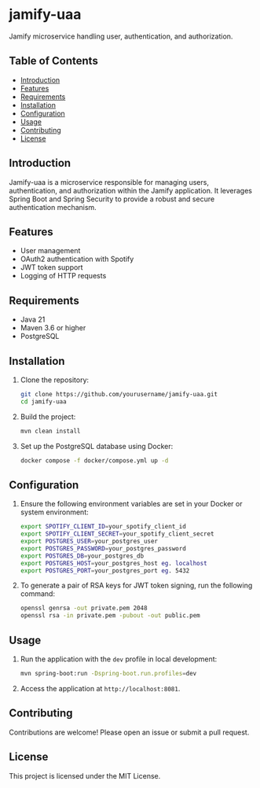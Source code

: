# jamify-uaa

Jamify microservice handling user, authentication, and authorization.

## Table of Contents

- [Introduction](#introduction)
- [Features](#features)
- [Requirements](#requirements)
- [Installation](#installation)
- [Configuration](#configuration)
- [Usage](#usage)
- [Contributing](#contributing)
- [License](#license)

## Introduction

Jamify-uaa is a microservice responsible for managing users, authentication, and authorization within the Jamify application. It leverages Spring Boot and Spring Security to provide a robust and secure authentication mechanism.

## Features

- User management
- OAuth2 authentication with Spotify
- JWT token support
- Logging of HTTP requests

## Requirements

- Java 21
- Maven 3.6 or higher
- PostgreSQL

## Installation

1. Clone the repository:
    ```sh
    git clone https://github.com/yourusername/jamify-uaa.git
    cd jamify-uaa
    ```

2. Build the project:
    ```sh
    mvn clean install
    ```

3. Set up the PostgreSQL database using Docker:
    ```sh
    docker compose -f docker/compose.yml up -d
    ```

## Configuration

1. Ensure the following environment variables are set in your Docker or system environment:
    ```sh
    export SPOTIFY_CLIENT_ID=your_spotify_client_id
    export SPOTIFY_CLIENT_SECRET=your_spotify_client_secret
    export POSTGRES_USER=your_postgres_user
    export POSTGRES_PASSWORD=your_postgres_password
    export POSTGRES_DB=your_postgres_db
    export POSTGRES_HOST=your_postgres_host eg. localhost
    export POSTGRES_PORT=your_postgres_port eg. 5432
    ```
   
2. To generate a pair of RSA keys for JWT token signing, run the following command:
    ```sh
    openssl genrsa -out private.pem 2048
    openssl rsa -in private.pem -pubout -out public.pem
    ```

## Usage

1. Run the application with the `dev` profile in local development:
    ```sh
    mvn spring-boot:run -Dspring-boot.run.profiles=dev
    ```

2. Access the application at `http://localhost:8081`.

## Contributing

Contributions are welcome! Please open an issue or submit a pull request.

## License

This project is licensed under the MIT License.